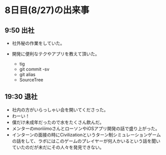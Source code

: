 8日目(8/27)の出来事
===


9:50 出社
---


- 社外秘の作業をしていた。

- 開発に便利なテクやアプリを教えて頂いた。
	- tig
	- git commit -sv
	- git alias
	- SourceTree


19:30 退社
---


- 社内の方がいらっしゃい会を開いてくださった。
- わーい！
- 僕だけ未成年だったので水をたくさん飲んだ。
- メンターのmoriiimoさんとローソンやiOSアプリ開発の話で盛り上がった。
- インターンの面接の時にCivilizationというターン制シミュレーションゲームの話をして、ラボにはこのゲームのプレイヤーが何人かいるという話を聞いていたのだが未だにその人々を発見できない。
